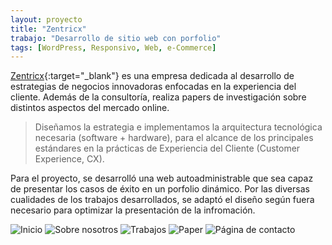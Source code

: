 ```yaml
---
layout: proyecto
title: "Zentricx"
trabajo: "Desarrollo de sitio web con porfolio"
tags: [WordPress, Responsivo, Web, e-Commerce]
---
```


[Zentricx](http://www.zentricx.com/){:target="_blank"} es una empresa dedicada al desarrollo de estrategias de negocios innovadoras enfocadas en la experiencia del cliente. Además de la consultoría, realiza papers de investigación sobre distintos aspectos del mercado online.

> Diseñamos la estrategia e implementamos la arquitectura tecnológica necesaria (software + hardware), para el alcance de los principales estándares en la prácticas de Experiencia del Cliente (Customer Experience, CX).

Para el proyecto, se desarrolló una web autoadministrable que sea capaz de presentar los casos de éxito en un porfolio dinámico. Por las diversas cualidades de los trabajos desarrollados, se adaptó el diseño según fuera necesario para optimizar la presentación de la infromación.

<div class="fotorama" data-fit="cover">
	<img src="{{ site.baseurl }}/img/2016_zentricx1.jpg" alt="Inicio" />
	<img src="{{ site.baseurl }}/img/2016_zentricx2.jpg" alt="Sobre nosotros" />
	<img src="{{ site.baseurl }}/img/2016_zentricx3.jpg" alt="Trabajos" />
	<img src="{{ site.baseurl }}/img/2016_zentricx4.jpg" alt="Paper" />
	<img src="{{ site.baseurl }}/img/2016_zentricx5.jpg" alt="Página de contacto" />
</div>
